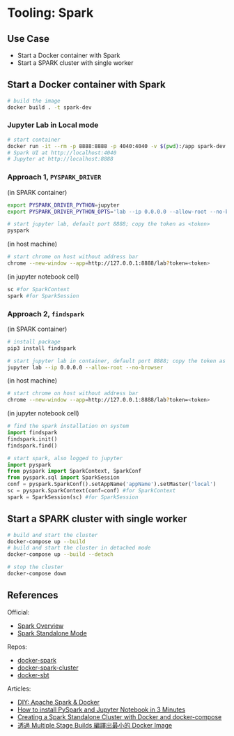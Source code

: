 # Tooling: Spark

## Use Case

+ Start a Docker container with Spark
+ Start a SPARK cluster with single worker

## Start a Docker container with Spark

```bash
# build the image
docker build . -t spark-dev
```

### Jupyter Lab in Local mode

```bash
# start container
docker run -it --rm -p 8888:8888 -p 4040:4040 -v $(pwd):/app spark-dev /bin/bash
# Spark UI at http://localhost:4040
# Jupyter at http://localhost:8888
```

### Approach 1, `PYSPARK_DRIVER`

(in SPARK container)

```bash
export PYSPARK_DRIVER_PYTHON=jupyter
export PYSPARK_DRIVER_PYTHON_OPTS='lab --ip 0.0.0.0 --allow-root --no-browser'

# start jupyter lab, default port 8888; copy the token as <token>
pyspark
```

(in host machine)

```bash
# start chrome on host without address bar
chrome --new-window --app=http://127.0.0.1:8888/lab?token=<token>
```

(in jupyter notebook cell)

```python
sc #for SparkContext
spark #for SparkSession
```

### Approach 2, `findspark`

(in SPARK container)

```bash
# install package
pip3 install findspark

# start jupyter lab in container, default port 8888; copy the token as <token>
jupyter lab --ip 0.0.0.0 --allow-root --no-browser
```

(in host machine)

```bash
# start chrome on host without address bar
chrome --new-window --app=http://127.0.0.1:8888/lab?token=<token>
```

(in jupyter notebook cell)

```python
# find the spark installation on system
import findspark
findspark.init()
findspark.find()

# start spark, also logged to jupyter
import pyspark
from pyspark import SparkContext, SparkConf
from pyspark.sql import SparkSession
conf = pyspark.SparkConf().setAppName('appName').setMaster('local')
sc = pyspark.SparkContext(conf=conf) #for SparkContext
spark = SparkSession(sc) #for SparkSession
```

## Start a SPARK cluster with single worker

```bash
# build and start the cluster
docker-compose up --build 
# build and start the cluster in detached mode
docker-compose up --build --detach

# stop the cluster
docker-compose down
```

## References

Official:  

+ [Spark Overview](https://spark.apache.org/docs/latest/)
+ [Spark Standalone Mode](http://spark.apache.org/docs/latest/spark-standalone.html)

Repos:  

+ [docker-spark](https://github.com/big-data-europe/docker-spark)
+ [docker-spark-cluster](https://github.com/mvillarrealb/docker-spark-cluster)
+ [docker-sbt](https://github.com/mozilla/docker-sbt/blob/main/Dockerfile)

Articles:  

+ [DIY: Apache Spark & Docker](https://towardsdatascience.com/diy-apache-spark-docker-bb4f11c10d24)
+ [How to install PySpark and Jupyter Notebook in 3 Minutes](https://www.sicara.ai/blog/2017-05-02-get-started-pyspark-jupyter-notebook-3-minutes)
+ [Creating a Spark Standalone Cluster with Docker and docker-compose](https://medium.com/@marcovillarreal_40011/creating-a-spark-standalone-cluster-with-docker-and-docker-compose-ba9d743a157f)
+ [透過 Multiple Stage Builds 編譯出最小的 Docker Image](https://jiepeng.me/2018/06/09/use-docker-multiple-stage-builds)

